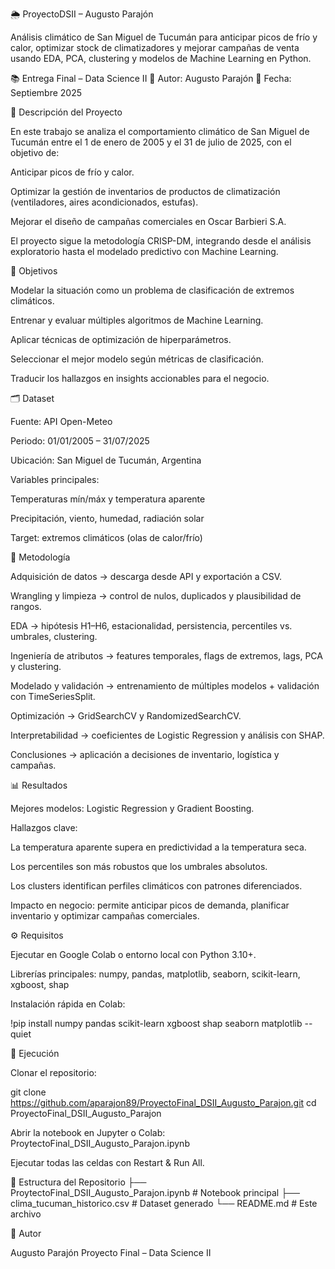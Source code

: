 🌦️ ProyectoDSII – Augusto Parajón

Análisis climático de San Miguel de Tucumán para anticipar picos de frío y calor, optimizar stock de climatizadores y mejorar campañas de venta usando EDA, PCA, clustering y modelos de Machine Learning en Python.

📚 Entrega Final – Data Science II
👤 Autor: Augusto Parajón
📅 Fecha: Septiembre 2025

📖 Descripción del Proyecto

En este trabajo se analiza el comportamiento climático de San Miguel de Tucumán entre el 1 de enero de 2005 y el 31 de julio de 2025, con el objetivo de:

Anticipar picos de frío y calor.

Optimizar la gestión de inventarios de productos de climatización (ventiladores, aires acondicionados, estufas).

Mejorar el diseño de campañas comerciales en Oscar Barbieri S.A.

El proyecto sigue la metodología CRISP-DM, integrando desde el análisis exploratorio hasta el modelado predictivo con Machine Learning.

🎯 Objetivos

Modelar la situación como un problema de clasificación de extremos climáticos.

Entrenar y evaluar múltiples algoritmos de Machine Learning.

Aplicar técnicas de optimización de hiperparámetros.

Seleccionar el mejor modelo según métricas de clasificación.

Traducir los hallazgos en insights accionables para el negocio.

🗂 Dataset

Fuente: API Open-Meteo

Periodo: 01/01/2005 – 31/07/2025

Ubicación: San Miguel de Tucumán, Argentina

Variables principales:

Temperaturas mín/máx y temperatura aparente

Precipitación, viento, humedad, radiación solar

Target: extremos climáticos (olas de calor/frío)

🔎 Metodología

Adquisición de datos → descarga desde API y exportación a CSV.

Wrangling y limpieza → control de nulos, duplicados y plausibilidad de rangos.

EDA → hipótesis H1–H6, estacionalidad, persistencia, percentiles vs. umbrales, clustering.

Ingeniería de atributos → features temporales, flags de extremos, lags, PCA y clustering.

Modelado y validación → entrenamiento de múltiples modelos + validación con TimeSeriesSplit.

Optimización → GridSearchCV y RandomizedSearchCV.

Interpretabilidad → coeficientes de Logistic Regression y análisis con SHAP.

Conclusiones → aplicación a decisiones de inventario, logística y campañas.

📊 Resultados

Mejores modelos: Logistic Regression y Gradient Boosting.

Hallazgos clave:

La temperatura aparente supera en predictividad a la temperatura seca.

Los percentiles son más robustos que los umbrales absolutos.

Los clusters identifican perfiles climáticos con patrones diferenciados.

Impacto en negocio: permite anticipar picos de demanda, planificar inventario y optimizar campañas comerciales.

⚙️ Requisitos

Ejecutar en Google Colab o entorno local con Python 3.10+.

Librerías principales:
numpy, pandas, matplotlib, seaborn, scikit-learn, xgboost, shap

Instalación rápida en Colab:

!pip install numpy pandas scikit-learn xgboost shap seaborn matplotlib --quiet

🚀 Ejecución

Clonar el repositorio:

git clone https://github.com/aparajon89/ProyectoFinal_DSII_Augusto_Parajon.git
cd ProyectoFinal_DSII_Augusto_Parajon


Abrir la notebook en Jupyter o Colab:
ProytectoFinal_DSII_Augusto_Parajon.ipynb

Ejecutar todas las celdas con Restart & Run All.

📂 Estructura del Repositorio
├── ProytectoFinal_DSII_Augusto_Parajon.ipynb   # Notebook principal
├── clima_tucuman_historico.csv                 # Dataset generado
└── README.md                                   # Este archivo

👤 Autor

Augusto Parajón
Proyecto Final – Data Science II
